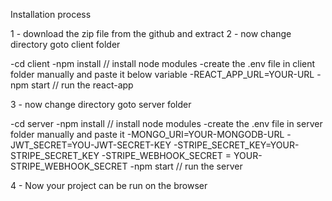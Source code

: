 Installation process

1 - download the zip file from the github and extract
2 - now change directory goto client folder

-cd client
-npm install // install node modules
-create the .env file in client folder manually and paste it below variable 
-REACT_APP_URL=YOUR-URL
-npm start // run the react-app

3 - now change directory goto server folder

-cd server
-npm install // install node modules
-create the .env file in server folder manually and paste it
-MONGO_URI=YOUR-MONGODB-URL
-JWT_SECRET=YOU-JWT-SECRET-KEY
-STRIPE_SECRET_KEY=YOUR-STRIPE_SECRET_KEY
-STRIPE_WEBHOOK_SECRET = YOUR-STRIPE_WEBHOOK_SECRET
-npm start // run the server

4 - Now your project can be run on the browser
